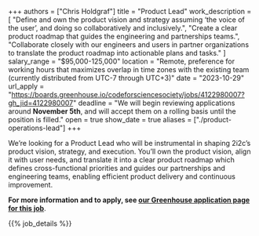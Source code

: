 +++
authors =  ["Chris Holdgraf"]
title = "Product Lead"
work_description = [
  "Define and own the product vision and strategy assuming ‘the voice of the user’, and doing so collaboratively and inclusively.",
  "Create a clear product roadmap that guides the engineering and partnerships teams.",
  "Collaborate closely with our engineers and users in partner organizations to translate the product roadmap into actionable plans and tasks."
]
salary_range = "$95,000-125,000"
location = "Remote, preference for working hours that maximizes overlap in time zones with the existing team (currently distributed from UTC-7 through UTC+3)"
date = "2023-10-29"
url_apply = "https://boards.greenhouse.io/codeforsciencesociety/jobs/4122980007?gh_jid=4122980007"
deadline = "We will begin reviewing applications around **November 5th**, and will accept them on a rolling basis until the position is filled."
open = true
show_date = true
aliases = ["./product-operations-lead"]
+++

We’re looking for a Product Lead who will be instrumental in shaping 2i2c’s product vision, strategy, and execution.
You’ll own the product vision, align it with user needs, and translate it into a clear product roadmap which defines cross-functional priorities and guides our partnerships and engineering teams, enabling efficient product delivery and continuous improvement.

**For more information and to apply, see [our Greenhouse application page for this job](https://boards.greenhouse.io/codeforsciencesociety/jobs/4119969007?gh_jid=4119969007)**.

{{% job_details %}}

